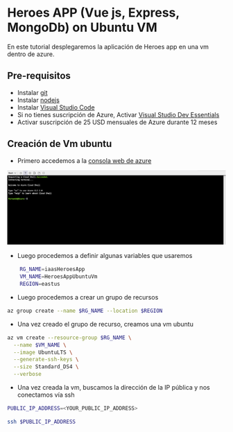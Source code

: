 #   Heroes APP (Vue js, Express, MongoDb) on Ubuntu VM

En este tutorial desplegaremos la aplicación de Heroes app en una vm dentro de azure.

## Pre-requisitos ##

*	Instalar [git](https://git-scm.com/downloads)
*	Instalar [nodejs](https://nodejs.org/es/download/)
*	Instalar [Visual Studio Code](https://code.visualstudio.com/download)
*	Si no tienes suscripción de Azure, Activar [Visual Studio Dev Essentials](https://www.visualstudio.com/es/dev-essentials/)
*	Activar suscripción de 25 USD mensuales de Azure durante 12 meses


##  Creación de Vm ubuntu

*   Primero accedemos a la [consola web de azure](http://shell.azure.com/)

<img src="images/webshell.PNG" width="550">

*   Luego procedemos a definir algunas variables que usaremos
```bash 
    RG_NAME=iaasHeroesApp  
    VM_NAME=HeroesAppUbuntuVm
    REGION=eastus
```

*   Luego procedemos a crear un grupo de recursos
```bash 
az group create --name $RG_NAME --location $REGION
```

*   Una vez creado el grupo de recurso, creamos una vm ubuntu
```bash 
az vm create --resource-group $RG_NAME \
  --name $VM_NAME \
  --image UbuntuLTS \
  --generate-ssh-keys \
  --size Standard_DS4 \
  --verbose
```

*   Una vez creada la vm, buscamos la dirección de la IP pública y nos conectamos vía ssh
```bash 
PUBLIC_IP_ADDRESS=<YOUR_PUBLIC_IP_ADDRESS>
```
```bash 
ssh $PUBLIC_IP_ADDRESS
```
